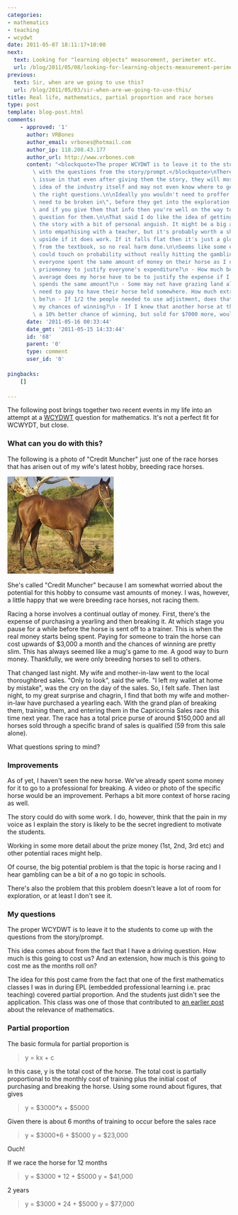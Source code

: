 ```yaml
---
categories:
- mathematics
- teaching
- wcydwt
date: 2011-05-07 18:11:17+10:00
next:
  text: Looking for "learning objects" measurement, perimeter etc.
  url: /blog/2011/05/08/looking-for-learning-objects-measurement-perimeter-etc/
previous:
  text: Sir, when are we going to use this?
  url: /blog/2011/05/03/sir-when-are-we-going-to-use-this/
title: Real life, mathematics, partial proportion and race horses
type: post
template: blog-post.html
comments:
    - approved: '1'
      author: VRBones
      author_email: vrbones@hotmail.com
      author_ip: 118.208.43.177
      author_url: http://www.vrbones.com
      content: "<blockquote>The proper WCYDWT is to leave it to the students to come up\
        \ with the questions from the story/prompt.</blockquote>\nThere may be a related\
        \ issue in that even after giving them the story, they will most likely have no\
        \ idea of the industry itself and may not even know where to get started in asking\
        \ the right questions.\n\nIdeally you wouldn't need to proffer info like \"they\
        \ need to be broken in\", before they get into the exploration side of things,\
        \ and if you give them that info then you're well on the way to solving the main\
        \ question for them.\n\nThat said I do like the idea of getting buy-in by dripping\
        \ the story with a bit of personal anguish. It might be a big ask to get students\
        \ into empathising with a teacher, but it's probably worth a shot for the huge\
        \ upside if it does work. If it falls flat then it's just a glorified example\
        \ from the textbook, so no real harm done.\n\nSeems like some extension questions\
        \ could touch on probability without really hitting the gambling issue:\n - If\
        \ everyone spent the same amount of money on their horse as I do, is there enough\
        \ prizemoney to justify everyone's expenditure?\n - How much better or worse than\
        \ average does my horse have to be to justify the expense if I assume everyone\
        \ spends the same amount?\n - Some may not have grazing land already and will\
        \ need to pay to have their horse held somewhere. How much extra would adjistment\
        \ be?\n - If 1/2 the people needed to use adjistment, does that improve or decrease\
        \ my chances of winning?\n - If I knew that another horse at the same sale had\
        \ a 10% better chance of winning, but sold for $7000 more, would it be worth it?"
      date: '2011-05-16 00:33:44'
      date_gmt: '2011-05-15 14:33:44'
      id: '68'
      parent: '0'
      type: comment
      user_id: '0'
    
pingbacks:
    []
    
---
```

The following post brings together two recent events in my life into an attempt at a [WCYDWT](http://blog.mrmeyer.com/?p=6870) question for mathematics. It's not a perfect fit for WCWYDT, but close.

### What can you do with this?

The following is a photo of "Credit Muncher" just one of the race horses that has arisen out of my wife's latest hobby, breeding race horses.

[![Portrait #1](images/5563934180_69aebe78b2_m.jpg)](http://www.flickr.com/photos/david_jones/5563934180/ "Portrait #1 by David T Jones, on Flickr")

She's called "Credit Muncher" because I am somewhat worried about the potential for this hobby to consume vast amounts of money. I was, however, a little happy that we were breeding race horses, not racing them.

Racing a horse involves a continual outlay of money. First, there's the expense of purchasing a yearling and then breaking it. At which stage you pause for a while before the horse is sent off to a trainer. This is when the real money starts being spent. Paying for someone to train the horse can cost upwards of $3,000 a month and the chances of winning are pretty slim. This has always seemed like a mug's game to me. A good way to burn money. Thankfully, we were only breeding horses to sell to others.

That changed last night. My wife and mother-in-law went to the local thoroughbred sales. "Only to look", said the wife. "I left my wallet at home by mistake", was the cry on the day of the sales. So, I felt safe. Then last night, to my great surprise and chagrin, I find that both my wife and mother-in-law have purchased a yearling each. With the grand plan of breaking them, training them, and entering them in the Capricornia Sales race this time next year. The race has a total price purse of around $150,000 and all horses sold through a specific brand of sales is qualified (59 from this sale alone).

What questions spring to mind?

### Improvements

As of yet, I haven't seen the new horse. We've already spent some money for it to go to a professional for breaking. A video or photo of the specific horse would be an improvement. Perhaps a bit more context of horse racing as well.

The story could do with some work. I do, however, think that the pain in my voice as I explain the story is likely to be the secret ingredient to motivate the students.

Working in some more detail about the prize money (1st, 2nd, 3rd etc) and other potential races might help.

Of course, the big potential problem is that the topic is horse racing and I hear gambling can be a bit of a no go topic in schools.

There's also the problem that this problem doesn't leave a lot of room for exploration, or at least I don't see it.

### My questions

The proper WCYDWT is to leave it to the students to come up with the questions from the story/prompt.

This idea comes about from the fact that I have a driving question. How much is this going to cost us? And an extension, how much is this going to cost me as the months roll on?

The idea for this post came from the fact that one of the first mathematics classes I was in during EPL (embedded professional learning i.e. prac teaching) covered partial proportion. And the students just didn't see the application. This class was one of those that contributed to [an earlier post](/blog/2011/05/03/sir-when-are-we-going-to-use-this/) about the relevance of mathematics.

### Partial proportion

The basic formula for partial proportion is

> y = kx + c

In this case, y is the total cost of the horse. The total cost is partially proportional to the monthly cost of training plus the initial cost of purchasing and breaking the horse. Using some round about figures, that gives

> y = $3000\*x + $5000

Given there is about 6 months of training to occur before the sales race

> y = $3000\*6 + $5000 y = $23,000

Ouch!

If we race the horse for 12 months

> y = $3000 \* 12 + $5000 y = $41,000

2 years

> y = $3000 \* 24 + $5000 y = $77,000